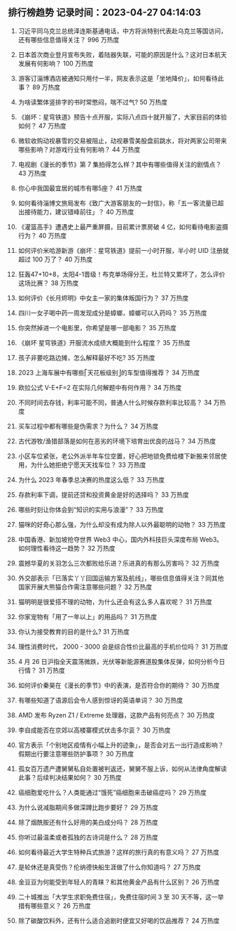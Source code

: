 
## 排行榜趋势 记录时间：2023-04-27 04:14:03
  
  1. 习近平同乌克兰总统泽连斯基通电话，中方将派特别代表赴乌克兰等国访问，还有哪些信息值得关注？ 996 万热度
    
  2. 日本首次商业登月宣布失败，着陆器失联，可能的原因是什么？这对日本航天发展有何影响？ 100 万热度
    
  3. 游客订淄博酒店被通知只用付一半，网友表示这是「坐地降价」，如何看待此事？ 89 万热度
    
  4. 为啥读繁体竖排字的书时常憋闷，喘不过气? 50 万热度
    
  5. 《崩坏：星穹铁道》预告十点开服，实际八点四十就开服了，大家目前的体验如何？ 47 万热度
    
  6. 微软收购动视暴雪的交易被阻止，动视暴雪美股盘前跳水，将对两家公司带来哪些影响？对游戏行业有何影响？ 44 万热度
    
  7. 电视剧《漫长的季节》第 7 集拍得怎么样？其中有哪些值得关注的剧情点？ 43 万热度
    
  8. 你心中我国最宜居的城市有哪5座？ 41 万热度
    
  9. 如何看待淄博文旅局发布《致广大游客朋友的一封信》，称「五一客流量已超出接待能力，建议错峰前往」？ 40 万热度
    
  10. 《灌篮高手》遭遇史上最严重屏摄，目前累计票房破 4 亿，如何看待电影盗摄行为？ 40 万热度
    
  11. 如何评价米哈游新游《崩坏：星穹铁道》提前一小时开服，半小时 UID 注册就超过 100 万了？ 40 万热度
    
  12. 狂轰47+10+8，太阳4-1晋级！布克单场得分王，杜兰特又累坏了，怎么评价这场比赛？ 38 万热度
    
  13. 如何评价《长月烬明》中女主一家的集体叛国行为？ 37 万热度
    
  14. 四川一女子喝中药一周发现成分是蟑螂，蟑螂可以入药吗？ 35 万热度
    
  15. 你突然掉进一个电影里，你希望是哪一部电影？ 35 万热度
    
  16. 《崩坏 星穹铁道》开服流水成绩大概能到什么程度？ 35 万热度
    
  17. 孩子非要吃路边摊，怎么解释最好不吃? 35 万热度
    
  18. 2023 上海车展中有哪些⎡天花板级别⎦的车型值得推荐？ 34 万热度
    
  19. 欧拉公式 V-E+F=2 在实际几何解题中有何作用？ 34 万热度
    
  20. 不同时间去存钱，利率可能不同，普通人什么时候存款利率比较高？ 34 万热度
    
  21. 买车过程中都有哪些是伪需求？为什么？ 34 万热度
    
  22. 古代游牧/渔猎部落是如何在恶劣的环境下培育出优良的战马？ 34 万热度
    
  23. 小区车位紧张，老公外派半年车位空置，好心把地锁免费给楼下新搬来邻居使用，为什么她拒绝宁愿天天找车位？ 33 万热度
    
  24. 为什么 2023 年春季总决赛的热度这么低？ 33 万热度
    
  25. 存款利率下调，提前还贷和投资黄金是好的选择吗？ 33 万热度
    
  26. 哪些时刻让你体会到“知识的实用与浪漫”？ 33 万热度
    
  27. 猫咪的好奇心那么强，为什么却没有成为除人以外最聪明的动物？ 33 万热度
    
  28. 中国香港、新加坡抢夺世界 Web3 中心，国内外科技巨头深度布局 Web3。如何理性看待这一趋势？ 32 万热度
    
  29. 震撼华夏的关羽怎么三次都败给乐进？乐进真的有那么厉害吗？ 32 万热度
    
  30. 外交部表示「已落实丫丫回国运输方案及航线」，哪些信息值得关注？同其他国家开展大熊猫合作需注意哪些问题？ 32 万热度
    
  31. 猫明明是很爱搭不理的动物，为什么还会有这么多人喜欢呢？ 31 万热度
    
  32. 你家宠物有「用了一年以上」的用品吗？ 31 万热度
    
  33. 你认为接受教育的目的是什么? 31 万热度
    
  34. 理性消费时代， 2000 - 3000 会是综合性价比最高的手机价位吗？ 31 万热度
    
  35. 4 月 26 日沪指全天震荡微跌，光伏等新能源赛道股集体反弹，如何分析今日行情？ 31 万热度
    
  36. 如何评价秦昊在《漫长的季节》中的表演，是否符合你的期待？ 30 万热度
    
  37. 有哪些知道了语源后会令人感到惊讶的英语单词？ 30 万热度
    
  38. AMD 发布 Ryzen Z1 / Extreme 处理器，这款产品有何亮点？ 30 万热度
    
  39. 李自成能否在京郊以高楼寨模式伏击多尔衮？ 30 万热度
    
  40. 官方表示「个别地区疫情有小幅上升的迹象」，是否会对五一出行造成影响？假期出行要注意哪些防护事项？ 30 万热度
    
  41. 孤女百万遗产遭舅舅私自处置被判返还，舅舅不服上诉，如何从法律角度解读此事？后续判决结果如何？ 30 万热度
    
  42. 癌细胞爱吃什么？人类能通过“饿死”癌细胞来击破癌症吗？ 29 万热度
    
  43. 为什么说减脂期间多做深蹲比跑步要好？ 29 万热度
    
  44. 除了烟酰胺还有什么好用的美白成分吗？ 28 万热度
    
  45. 你听过最温柔或者孤独的古诗词是什么？ 28 万热度
    
  46. 如何看待最近大学生特种兵式旅游？这样的旅行真的有意义吗？ 27 万热度
    
  47. 是轮休还是真受伤？伦纳德快船生涯做了什么你知道吗？ 27 万热度
    
  48. 金豆豆为何能受到年轻人的青睐？和其他黄金产品有什么区别？ 26 万热度
    
  49. 二十城推出「大学生求职免费住宿」，免费住宿时间 3 至 30 天不等，这一举措有哪些意义？ 26 万热度
    
  50. 除了碳酸饮料外，还有什么适合追剧时便宜又好喝的饮品推荐？ 24 万热度
    